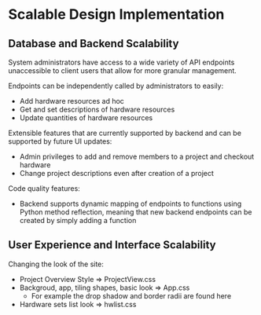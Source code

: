 # Scalable Design Implementation
## Database and Backend Scalability
System administrators have access to a wide variety of API endpoints unaccessible to client users that allow for more granular management.

Endpoints can be independently called by administrators to easily:
- Add hardware resources ad hoc
- Get and set descriptions of hardware resources
- Update quantities of hardware resources

Extensible features that are currently supported by backend and can be supported by future UI updates:
- Admin privileges to add and remove members to a project and checkout hardware
- Change project descriptions even after creation of a project

Code quality features:
- Backend supports dynamic mapping of endpoints to functions using Python method reflection, meaning that new backend endpoints can be created by simply adding a function

## User Experience and Interface Scalability
Changing the look of the site:
- Project Overview Style => ProjectView.css
- Backgroud, app, tiling shapes, basic look => App.css
  - For example the drop shadow and border radii are found here
- Hardware sets list look => hwlist.css
